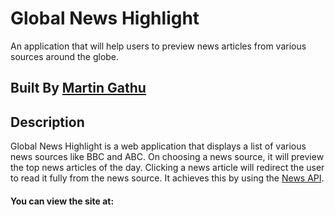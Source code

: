 # Global News Highlight
An application that will help users to preview news articles from various sources around the globe.   

## Built By [Martin Gathu](https://github.com/martingathu/)

## Description
Global News Highlight is a web application that displays a list of various news sources like BBC and ABC. On choosing a news source, it will preview the top news articles of the day. Clicking a news article will redirect the user to read it fully from the news source. It achieves this by using the [News API](https://newsapi.org/).

#### You can view the site at: 

